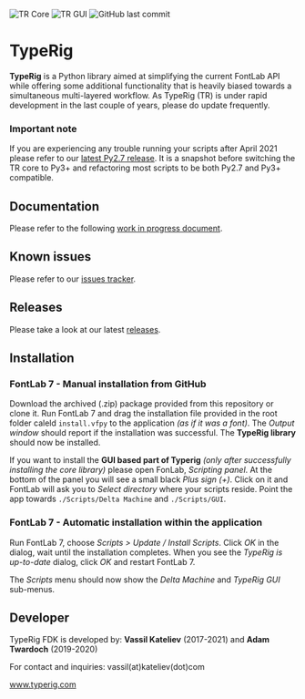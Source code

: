 ![TR Core](https://img.shields.io/badge/TR%20Core%20--%20Python-3%2B-green) ![TR GUI](https://img.shields.io/badge/TR%20GUI%20--%20Python-3.10-orange) ![GitHub last commit](https://img.shields.io/github/last-commit/kateliev/TypeRig)
# TypeRig
**TypeRig** is a Python library aimed at simplifying the current FontLab API while offering some additional functionality that is heavily biased towards a simultaneous multi-layered workflow. As TypeRig (TR) is under rapid development in the last couple of years, please do update frequently. 

### Important note
If you are experiencing any trouble running your scripts after April 2021 please refer to our [latest Py2.7 release](https://github.com/kateliev/TypeRig/releases/tag/v1.5.0-py27). It is a snapshot before switching the TR core to Py3+ and refactoring most scripts to be both Py2.7 and Py3+ compatible. 

## Documentation
Please refer to the following [work in progress document](https://kateliev.github.io/TypeRig/Docs/).

## Known issues
Please refer to our [issues tracker](https://github.com/kateliev/TypeRig/issues).

## Releases
Please take a look at our latest [releases](https://github.com/kateliev/TypeRig/releases).

## Installation
### FontLab 7 - Manual installation from GitHub
Download the archived (.zip) package provided from this repository or clone it. Run FontLab 7 and drag the installation file provided in the root folder caleld `install.vfpy` to the application _(as if it was a font)_. The _Output window_ should report if the installation was successful. The **TypeRig library** should now be installed.

If you want to install the **GUI based part of Typerig** _(only after successfully installing the core library)_ please open FonLab, _Scripting panel_. At the bottom of the panel you will see a small black _Plus sign (+)_. Click on it and FontLab will ask you to _Select directory_ where your scripts reside. Point the app towards `./Scripts/Delta Machine` and `./Scripts/GUI`.

### FontLab 7 - Automatic installation within the application
Run FontLab 7, choose _Scripts > Update / Install Scripts_. Click _OK_ in the dialog, wait until the installation completes. When you see the _TypeRig is up-to-date_ dialog, click _OK_ and restart FontLab 7.

The _Scripts_ menu should now show the _Delta Machine_ and _TypeRig GUI_ sub-menus.

## Developer
TypeRig FDK is developed by: **Vassil Kateliev** (2017-2021) and **Adam Twardoch** (2019-2020)

For contact and inquiries: vassil(at)kateliev(dot)com

www.typerig.com
